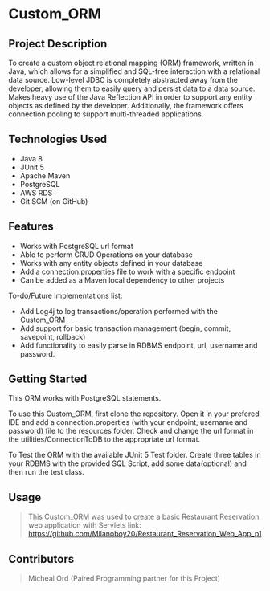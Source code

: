 # Custom_ORM

## Project Description

To create a custom object relational mapping (ORM) framework, written in Java, which allows for a simplified and SQL-free interaction with a relational data source. Low-level JDBC is completely abstracted away from the developer, allowing them to easily query and persist data to a data source. Makes heavy use of the Java Reflection API in order to support any entity objects as defined by the developer. Additionally, the framework offers connection pooling to support multi-threaded applications.

## Technologies Used

* Java 8
* JUnit 5
* Apache Maven
* PostgreSQL
* AWS RDS
* Git SCM (on GitHub)

## Features

* Works with PostgreSQL url format
* Able to perform CRUD Operations on your database
* Works with any entity objects defined in your database
* Add a connection.properties file to work with a specific endpoint
* Can be added as a Maven local dependency to other projects

To-do/Future Implementations list:
* Add Log4j to log transactions/operation performed with the Custom_ORM
* Add support for basic transaction management (begin, commit, savepoint, rollback)
* Add functionality to easily parse in RDBMS endpoint, url, username and password.

## Getting Started

This ORM works with PostgreSQL statements.

To use this Custom_ORM, first clone the repository. Open it in your prefered IDE and add a 
connection.properties (with your endpoint, username and password) file to the resources folder.
Check and change the url format in the utilities/ConnectionToDB to the appropriate url format.

To Test the ORM with the available JUnit 5 Test folder. Create three tables in your RDBMS with 
the provided SQL Script, add some data(optional) and then run the test class. 



## Usage

> This Custom_ORM was used to create a basic Restaurant Reservation web application with Servlets
> link: https://github.com/Milanoboy20/Restaurant_Reservation_Web_App_p1

## Contributors

> Micheal Ord (Paired Programming partner for this Project)


